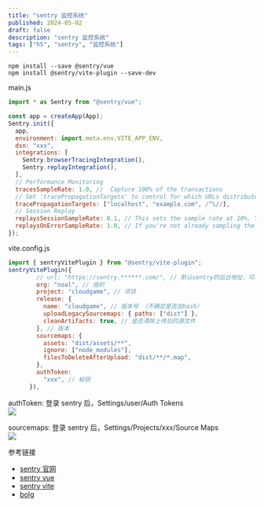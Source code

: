 ```yaml
---
title: "sentry 监控系统"
published: 2024-05-02
draft: false
description: "sentry 监控系统"
tags: ["h5", "sentry", "监控系统"]
---
```


```shell
npm install --save @sentry/vue
npm install @sentry/vite-plugin --save-dev
```

main.js

```js
import * as Sentry from "@sentry/vue";

const app = createApp(App);
Sentry.init({
  app,
  environment: import.meta.env.VITE_APP_ENV,
  dsn: "xxx",
  integrations: [
    Sentry.browserTracingIntegration(),
    Sentry.replayIntegration(),
  ],
  // Performance Monitoring
  tracesSampleRate: 1.0, //  Capture 100% of the transactions
  // Set 'tracePropagationTargets' to control for which URLs distributed tracing should be enabled
  tracePropagationTargets: ["localhost", "example.com", /^\//],
  // Session Replay
  replaysSessionSampleRate: 0.1, // This sets the sample rate at 10%. You may want to change it to 100% while in development and then sample at a lower rate in production.
  replaysOnErrorSampleRate: 1.0, // If you're not already sampling the entire session, change the sample rate to 100% when sampling sessions where errors occur.
});
```

vite.config.js

```js
import { sentryVitePlugin } from "@sentry/vite-plugin";
sentryVitePlugin({
        // url: "https://sentry.******.com/", // 默认sentry的后台地址，可以不配置。如果搭建的有个人版的sentry，填写搭建的地址
        org: "noal", // 组织
        project: "cloudgame", // 项目
        release: {
          name: "cloudgame", // 版本号 （不确定是否加hash）
          uploadLegacySourcemaps: { paths: ["dist"] },
          cleanArtifacts: true, // 是否清除上传后的源文件
        }, // 版本
        sourcemaps: {
          assets: "dist/assets/**",
          ignore: ["node_modules"],
          filesToDeleteAfterUpload: "dist/**/*.map",
        },
        authToken:
          "xxx", // 秘钥
      }),
```

authToken: 登录 sentry 后，Settings/user/Auth Tokens  
![](https://cdn.jiangwei.zone/blog/1714632130366.jpg)

sourcemaps: 登录 sentry 后，Settings/Projects/xxx/Source Maps  
![](https://cdn.jiangwei.zone/blog/1714632458269.jpg)

参考链接

- [sentry 官网](https://sentry.io/)
- [sentry vue](https://docs.sentry.io/platforms/javascript/guides/vue/)
- [sentry vite](https://docs.sentry.io/platforms/javascript/sourcemaps/uploading/vite/)
- [bolg](https://blog.csdn.net/qq_39961695/article/details/135844544)
